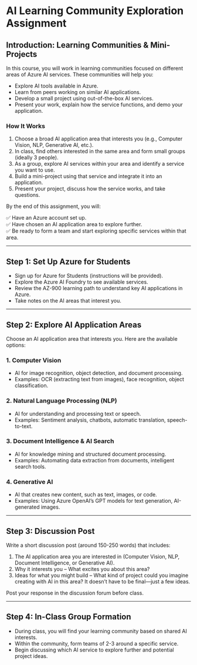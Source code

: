 # AI Learning Community Exploration Assignment

## Introduction: Learning Communities & Mini-Projects

In this course, you will work in learning communities focused on different areas of Azure AI services. These communities will help you:

- Explore AI tools available in Azure.
- Learn from peers working on similar AI applications.
- Develop a small project using out-of-the-box AI services.
- Present your work, explain how the service functions, and demo your application.

### How It Works

1. Choose a broad AI application area that interests you (e.g., Computer Vision, NLP, Generative AI, etc.).
2. In class, find others interested in the same area and form small groups (ideally 3 people).
3. As a group, explore AI services within your area and identify a service you want to use.
4. Build a mini-project using that service and integrate it into an application.
5. Present your project, discuss how the service works, and take questions.

By the end of this assignment, you will:  

✅ Have an Azure account set up.  
✅ Have chosen an AI application area to explore further.  
✅ Be ready to form a team and start exploring specific services within that area.

---

## Step 1: Set Up Azure for Students

- Sign up for Azure for Students (instructions will be provided).
- Explore the Azure AI Foundry to see available services.
- Review the AZ-900 learning path to understand key AI applications in Azure.
- Take notes on the AI areas that interest you.

---

## Step 2: Explore AI Application Areas

Choose an AI application area that interests you. Here are the available options:

### 1. Computer Vision

- AI for image recognition, object detection, and document processing.
- Examples: OCR (extracting text from images), face recognition, object classification.

### 2. Natural Language Processing (NLP)

- AI for understanding and processing text or speech.
- Examples: Sentiment analysis, chatbots, automatic translation, speech-to-text.

### 3. Document Intelligence & AI Search

- AI for knowledge mining and structured document processing.
- Examples: Automating data extraction from documents, intelligent search tools.

### 4. Generative AI

- AI that creates new content, such as text, images, or code.
- Examples: Using Azure OpenAI’s GPT models for text generation, AI-generated images.

---

## Step 3: Discussion Post

Write a short discussion post (around 150-250 words) that includes:

1. The AI application area you are interested in (Computer Vision, NLP, Document Intelligence, or Generative AI).
2. Why it interests you – What excites you about this area?
3. Ideas for what you might build – What kind of project could you imagine creating with AI in this area? It doesn’t have to be final—just a few ideas.

Post your response in the discussion forum before class.

---

## Step 4: In-Class Group Formation

- During class, you will find your learning community based on shared AI interests.
- Within the community, form teams of 2-3 around a specific service.
- Begin discussing which AI service to explore further and potential project ideas.

